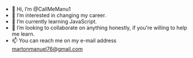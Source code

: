 - 👋 Hi, I’m @CallMeManu1
- 👀 I’m interested in changing my career.  
- 🌱 I’m currently learning JavaScript.
- 💞️ I’m looking to collaborate on anything honestly, if you're willing to help me learn.
- 📫 You can reach me on my e-mail address martonmanuel76@gmail.com

<!---
CallMeManu1/CallMeManu1 is a ✨ special ✨ repository because its `README.md` (this file) appears on your GitHub profile.
You can click the Preview link to take a look at your changes.
--->
